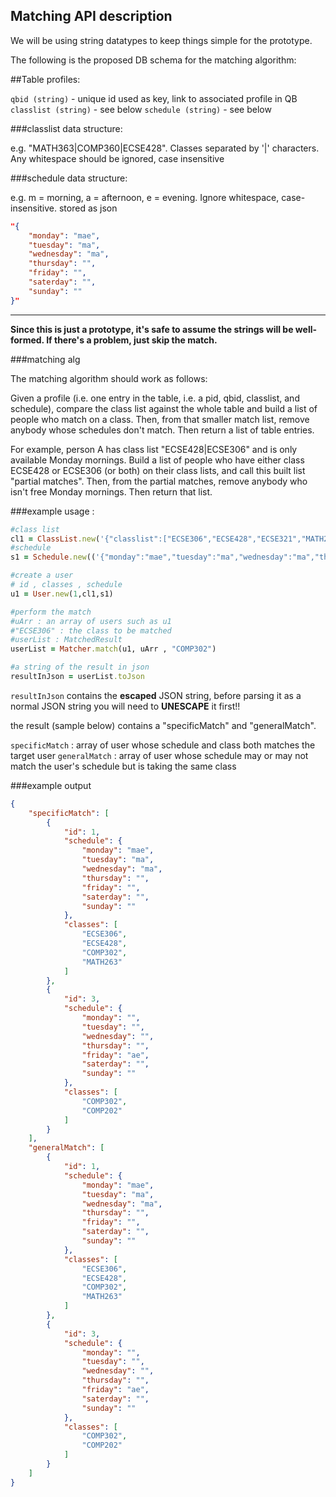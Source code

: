 Matching API description
----
We will be using string datatypes to keep things simple for the prototype.

The following is the proposed DB schema for the matching algorithm:

##Table profiles:

`qbid (string)` - unique id used as key, link to associated profile in QB
`classlist (string)` - see below
`schedule (string)` - see below


###classlist data structure:

 e.g. "MATH363|COMP360|ECSE428". Classes separated by '|' characters. Any whitespace should be ignored, case insensitive

###schedule data structure:

 e.g. m = morning, a = afternoon, e = evening. Ignore whitespace, case-insensitive. stored as json

```json
"{
    "monday": "mae",
    "tuesday": "ma",
    "wednesday": "ma",
    "thursday": "",
    "friday": "",
    "saterday": "",
    "sunday": ""
}"
```
----

**Since this is just a prototype, it's safe to assume the strings will be well-formed. If there's a problem, just skip the match.**

###matching alg

The matching algorithm should work as follows:

Given a profile (i.e. one entry in the table, i.e. a pid, qbid, classlist, and schedule), compare the class list against the whole table and build a list of people who match on a class. Then, from that smaller match list, remove anybody whose schedules don't match. Then return a list of table entries.

For example, person A has class list "ECSE428|ECSE306" and is only available Monday mornings. Build a list of people who have either class ECSE428 or ECSE306 (or both) on their class lists, and call this built list "partial matches". Then, from the partial matches, remove anybody who isn't free Monday mornings. Then return that list.

###example usage :

```ruby
#class list
cl1 = ClassList.new('{"classlist":["ECSE306","ECSE428","ECSE321","MATH263"]}')
#schedule 
s1 = Schedule.new(('{"monday":"mae","tuesday":"ma","wednesday":"ma","thursday":"","friday":"","saterday":"","sunday":""}'))

#create a user 
# id , classes , schedule 
u1 = User.new(1,cl1,s1)

#perform the match
#uArr : an array of users such as u1
#"ECSE306" : the class to be matched
#userList : MatchedResult
userList = Matcher.match(u1, uArr , "COMP302")

#a string of the result in json 
resultInJson = userList.toJson

```

`resultInJson` contains the **escaped** JSON string, before parsing it as a normal JSON string you will need to **UNESCAPE** it first!!

the result (sample below) contains a "specificMatch" and "generalMatch". 

`specificMatch` : array of user whose schedule and class both matches the target user 
`generalMatch` : array of user whose schedule may or may not match the user's schedule but is taking the same class

###example output

```json
{
    "specificMatch": [
        {
            "id": 1,
            "schedule": {
                "monday": "mae",
                "tuesday": "ma",
                "wednesday": "ma",
                "thursday": "",
                "friday": "",
                "saterday": "",
                "sunday": ""
            },
            "classes": [
                "ECSE306",
                "ECSE428",
                "COMP302",
                "MATH263"
            ]
        },
        {
            "id": 3,
            "schedule": {
                "monday": "",
                "tuesday": "",
                "wednesday": "",
                "thursday": "",
                "friday": "ae",
                "saterday": "",
                "sunday": ""
            },
            "classes": [
                "COMP302",
                "COMP202"
            ]
        }
    ],
    "generalMatch": [
        {
            "id": 1,
            "schedule": {
                "monday": "mae",
                "tuesday": "ma",
                "wednesday": "ma",
                "thursday": "",
                "friday": "",
                "saterday": "",
                "sunday": ""
            },
            "classes": [
                "ECSE306",
                "ECSE428",
                "COMP302",
                "MATH263"
            ]
        },
        {
            "id": 3,
            "schedule": {
                "monday": "",
                "tuesday": "",
                "wednesday": "",
                "thursday": "",
                "friday": "ae",
                "saterday": "",
                "sunday": ""
            },
            "classes": [
                "COMP302",
                "COMP202"
            ]
        }
    ]
}
```